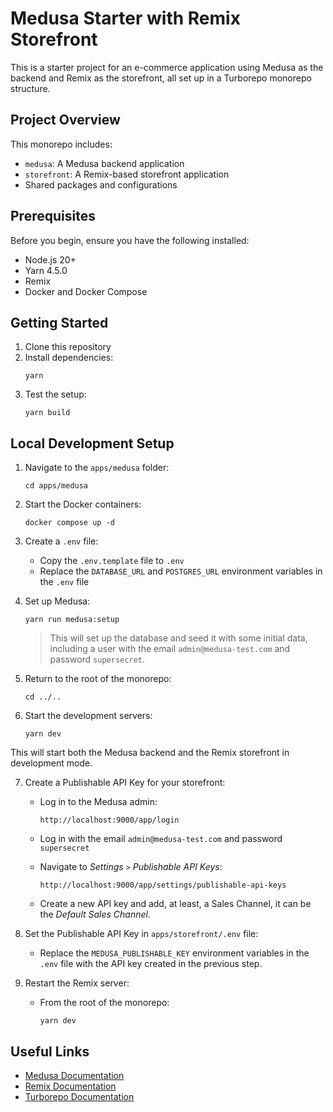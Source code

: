 # Medusa Starter with Remix Storefront

This is a starter project for an e-commerce application using Medusa as the backend and Remix as the storefront, all set up in a Turborepo monorepo structure.

## Project Overview

This monorepo includes:

- `medusa`: A Medusa backend application
- `storefront`: A Remix-based storefront application
- Shared packages and configurations

## Prerequisites

Before you begin, ensure you have the following installed:

- Node.js 20+
- Yarn 4.5.0
- Remix
- Docker and Docker Compose

## Getting Started

1. Clone this repository
2. Install dependencies:
   ```
   yarn
   ```
3. Test the setup:
   ```
   yarn build
   ```

## Local Development Setup

1. Navigate to the `apps/medusa` folder:

   ```
   cd apps/medusa
   ```

2. Start the Docker containers:

   ```
   docker compose up -d
   ```

3. Create a `.env` file:

   - Copy the `.env.template` file to `.env`
   - Replace the `DATABASE_URL` and `POSTGRES_URL` environment variables in the `.env` file

4. Set up Medusa:

   ```
   yarn run medusa:setup
   ```

   > This will set up the database and seed it with some initial data, including a user with the email `admin@medusa-test.com` and password `supersecret`.

5. Return to the root of the monorepo:

   ```
   cd ../..
   ```

6. Start the development servers:
   ```
   yarn dev
   ```

This will start both the Medusa backend and the Remix storefront in development mode.

7. Create a Publishable API Key for your storefront:

   - Log in to the Medusa admin:

     `http://localhost:9000/app/login`

   - Log in with the email `admin@medusa-test.com` and password `supersecret`
   - Navigate to _Settings_ `>` _Publishable API Keys_:

     `http://localhost:9000/app/settings/publishable-api-keys`

   - Create a new API key and add, at least, a Sales Channel, it can be the _Default Sales Channel_.

8. Set the Publishable API Key in `apps/storefront/.env` file:

   - Replace the `MEDUSA_PUBLISHABLE_KEY` environment variables in the `.env` file with the API key created in the previous step.

9. Restart the Remix server:

   - From the root of the monorepo:

     ```
     yarn dev
     ```

## Useful Links

- [Medusa Documentation](https://docs.medusajs.com/)
- [Remix Documentation](https://remix.run/docs/en/main)
- [Turborepo Documentation](https://turbo.build/repo/docs)
